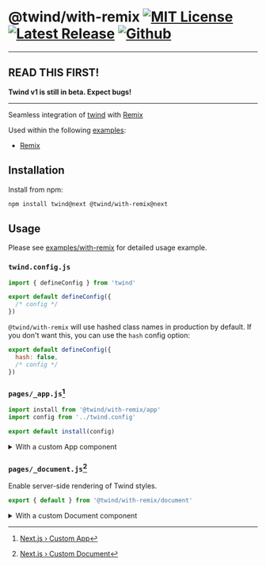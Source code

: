 # @twind/with-remix [![MIT License](https://flat.badgen.net/github/license/tw-in-js/twind)](https://github.com/tw-in-js/twind/blob/next/LICENSE) [![Latest Release](https://flat.badgen.net/npm/v/@twind/with-remix/next?icon=npm&label&cache=10800&color=blue)](https://www.npmjs.com/package/@twind/with-remix/v/next) [![Github](https://flat.badgen.net/badge/icon/tw-in-js%2Ftwind%23next?icon=github&label)](https://github.com/tw-in-js/twind/tree/next/packages/next)

---

## READ THIS FIRST!

**Twind v1 is still in beta. Expect bugs!**

---

Seamless integration of [twind](https://github.com/tw-in-js/twind/tree/next/packages/twind) with [Remix](https://remix.run)

Used within the following [examples](https://github.com/tw-in-js/twind/tree/next/examples):

- [Remix](https://github.com/tw-in-js/twind/tree/next/examples/with-remix)

## Installation

Install from npm:

```sh
npm install twind@next @twind/with-remix@next
```

## Usage

Please see [examples/with-remix](https://github.com/tw-in-js/twind/tree/next/examples/with-remix) for detailed usage example.

### `twind.config.js`

```js
import { defineConfig } from 'twind'

export default defineConfig({
  /* config */
})
```

`@twind/with-remix` will use hashed class names in production by default. If you don't want this, you can use the `hash` config option:

```js
export default defineConfig({
  hash: false,
  /* config */
})
```

### `pages/_app.js`[^1]

```js
import install from '@twind/with-remix/app'
import config from '../twind.config'

export default install(config)
```

<details>
<summary>With a custom App component</summary>

TLDR;

```diff
+ import install from '@twind/with-remix/app'
+ import config from '../twind.config'
function MyApp({ Component, pageProps }) {
  /* ... */
}
- export default MyApp
+ export default install(config, MyApp)
```

Here is a full example:

```js
import install from '@twind/with-remix/app'
import config from '../twind.config'

function MyApp({ Component, pageProps }) {
  return <Component {...pageProps} />
}

// Only uncomment this method if you have blocking data requirements for
// every single page in your application. This disables the ability to
// perform automatic static optimization, causing every page in your app to
// be server-side rendered.
//
// MyApp.getInitialProps = async (appContext) => {
//   // calls page's `getInitialProps` and fills `appProps.pageProps`
//   const appProps = await App.getInitialProps(appContext);
//
//   return { ...appProps }
// }

export default install(config, MyApp)
```

</details>

### `pages/_document.js`[^2]

Enable server-side rendering of Twind styles.

```js
export { default } from '@twind/with-remix/document'
```

<details>
<summary>With a custom Document component</summary>

TLDR;

```diff
import Document, { Html, Head, Main, NextScript } from 'next/document'
+ import install from '@twind/with-remix/document'
class MyDocument extends Document {
  /* ... */
}
+ export default install(MyDocument)
```

Here is a full example:

```js
import Document, { Html, Head, Main, NextScript } from 'next/document'
import install from '@twind/with-remix/document'

class MyDocument extends Document {
  static async getInitialProps(ctx) {
    const initialProps = await Document.getInitialProps(ctx)
    return { ...initialProps }
  }

  render() {
    return (
      <Html>
        <Head />
        <body>
          <Main />
          <NextScript />
        </body>
      </Html>
    )
  }
}

export default install(MyDocument)
```

> The code above is the default `Document` added by Next.js. Feel free to remove the `getInitialProps` or `render` function from `MyDocument` if you don't need to change them.

</details>

[^1]: [Next.js › Custom App](https://nextjs.org/docs/advanced-features/custom-app)
[^2]: [Next.js › Custom Document](https://nextjs.org/docs/advanced-features/custom-document)
